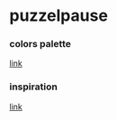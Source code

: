 # puzzelpause

### colors palette

[link](https://lospec.com/palette-list/mulfok32) 

### inspiration

[link](https://www.spielaffe.de/Spiel/Nine-Blocks-Block-Puzzle-Game) 
